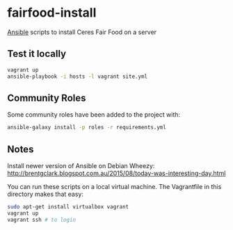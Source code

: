 # fairfood-install

[Ansible](http://docs.ansible.com/ansible/) scripts to install Ceres Fair Food on a server

## Test it locally

```sh
vagrant up
ansible-playbook -i hosts -l vagrant site.yml
```

## Community Roles

Some community roles have been added to the project with:

```sh
ansible-galaxy install -p roles -r requirements.yml
```

## Notes

Install newer version of Ansible on Debian Wheezy: http://brentgclark.blogspot.com.au/2015/08/today-was-interesting-day.html

You can run these scripts on a local virtual machine.
The Vagrantfile in this directory makes that easy:

```sh
sudo apt-get install virtualbox vagrant
vagrant up
vagrant ssh # to login
```
